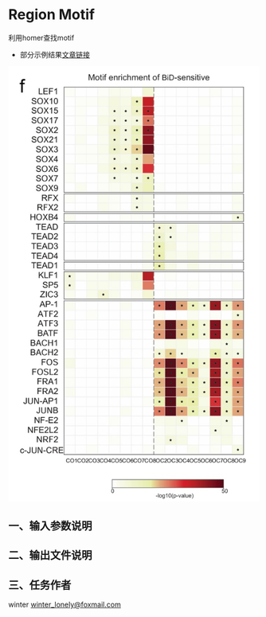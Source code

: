 # Region Motif

利用homer查找motif


- 部分示例结果[文章链接](https://www.nature.com/articles/s41467-024-50551-2)

![Example](./docs/region_motif/example.jpg)


## 一、输入参数说明

## 二、输出文件说明

## 三、任务作者

winter <winter_lonely@foxmail.com>
